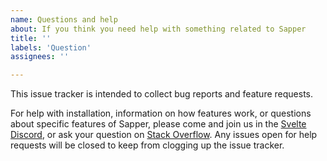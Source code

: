 ```yaml
---
name: Questions and help
about: If you think you need help with something related to Sapper
title: ''
labels: 'Question'
assignees: ''

---
```


This issue tracker is intended to collect bug reports and feature requests.

For help with installation, information on how features work, or questions about specific features of Sapper, please come and join us in the [Svelte Discord](https://svelte.dev/chat), or ask your question on [Stack Overflow](https://stackoverflow.com/questions/tagged/svelte). Any issues open for help requests will be closed to keep from clogging up the issue tracker.
